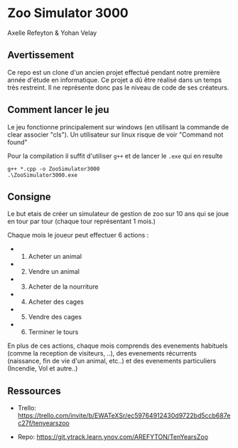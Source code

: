 #  Zoo Simulator 3000
Axelle Refeyton & Yohan Velay

## Avertissement

Ce repo est un clone d'un ancien projet effectué pendant notre première année d'étude en informatique. Ce projet a dû être réalisé dans un temps très restreint. Il ne représente donc pas le niveau de code de ses créateurs.

## Comment lancer le jeu

Le jeu fonctionne principalement sur windows (en utilisant la commande de clear associer "cls").
Un utilisateur sur linux risque de voir "Command not found" 

Pour la compilation il suffit d'utiliser `g++` et de lancer le `.exe` qui en resulte

```
g++ *.cpp -o ZooSimulator3000
.\ZooSimulator3000.exe
```

## Consigne

Le but etais de créer un simulateur de gestion de zoo sur 10 ans qui se joue en tour par tour (chaque tour représentant 1 mois.)

Chaque mois le joueur peut effectuer 6 actions :
- 1. Acheter un animal
- 2. Vendre un animal
- 3. Acheter de la nourriture
- 4. Acheter des cages
- 5. Vendre des cages
- 6. Terminer le tours

En plus de ces actions, chaque mois comprends des evenements habituels (comme la reception de visiteurs, ..), des evenements récurrents (naissance, fin de vie d'un animal, etc..) et des evenements particuliers (Incendie, Vol et autre..)

## Ressources

- Trello: https://trello.com/invite/b/EWATeXSr/ec59764912430d9722bd5ccb687ec27f/tenyearszoo

- Repo: https://git.ytrack.learn.ynov.com/AREFYTON/TenYearsZoo

